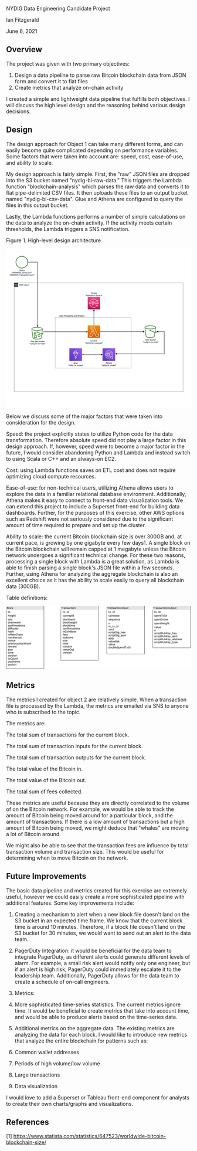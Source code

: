 NYDIG Data Engineering Candidate Project

Ian Fitzgerald

June 6, 2021

## Overview

The project was given with two primary objectives:

1. Design a data pipeline to parse raw Bitcoin blockchain data from JSON form and convert it to flat files
2. Create metrics that analyze on-chain activity

I created a simple and lightweight data pipeline that fulfills both objectives. I will discuss the high level design and the reasoning behind various design decisions.

## Design

The design approach for Object 1 can take many different forms, and can easily become quite complicated depending on performance variables. Some factors that were taken into account are: speed, cost, ease-of-use, and ability to scale.

My design approach is fairly simple. First, the &quot;raw&quot; JSON files are dropped into the S3 bucket named &quot;nydig-bi-raw-data.&quot; This triggers the Lambda function &quot;blockchain-analysis&quot; which parses the raw data and converts it to flat pipe-delimited CSV files. It then uploads these files to an output bucket named &quot;nydig-bi-csv-data&quot;. Glue and Athena are configured to query the files in this output bucket.

Lastly, the Lambda functions performs a number of simple calculations on the data to analyze the on-chain activity. If the activity meets certain thresholds, the Lambda triggers a SNS notification.

Figure 1. High-level design architecture

![high-level-architecture](/img/high-level-architecture.png)

Below we discuss some of the major factors that were taken into consideration for the design.

Speed: the project explicitly states to utilize Python code for the data transformation. Therefore absolute speed did not play a large factor in this design approach. If, however, speed were to become a major factor in the future, I would consider abandoning Python and Lambda and instead switch to using Scala or C++ and an always-on EC2.

Cost: using Lambda functions saves on ETL cost and does not require optimizing cloud compute resources.

Ease-of-use: for non-technical users, utilizing Athena allows users to explore the data in a familiar relational database environment. Additionally, Athena makes it easy to connect to front-end data visualization tools. We can extend this project to include a Superset front-end for building data dashboards. Further, for the purposes of this exercise, other AWS options such as Redshift were not seriously considered due to the significant amount of time required to prepare and set up the cluster.

Ability to scale: the current Bitcoin blockchain size is over 300GB and, at current pace, is growing by one gigabyte every few days1. A single block on the Bitcoin blockchain will remain capped at 1 megabyte unless the Bitcoin network undergoes a significant technical change. For these two reasons, processing a single block with Lambda is a great solution, as Lambda is able to finish parsing a single block&#39;s JSON file within a few seconds. Further, using Athena for analyzing the aggregate blockchain is also an excellent choice as it has the ability to scale easily to query all blockchain data (300GB).

Table definitions:

![table_definitions](/img/table-defs.png)

## Metrics

The metrics I created for object 2 are relatively simple. When a transaction file is processed by the Lambda, the metrics are emailed via SNS to anyone who is subscribed to the topic.

The metrics are:

The total sum of transactions for the current block.

The total sum of transaction inputs for the current block.

The total sum of transaction outputs for the current block.

The total value of the Bitcoin in.

The total value of the Bitcoin out.

The total sum of fees collected.

These metrics are useful because they are directly correlated to the volume of on the Bitcoin network. For example, we would be able to track the amount of Bitcoin being moved around for a particular block, and the amount of transactions. If there is a low amount of transactions but a high amount of Bitcoin being moved, we might deduce that &quot;whales&quot; are moving a lot of Bitcoin around.

We might also be able to see that the transaction fees are influence by total transaction volume and transaction size. This would be useful for determining when to move Bitcoin on the network.

## Future Improvements

The basic data pipeline and metrics created for this exercise are extremely useful, however we could easily create a more sophisticated pipeline with additional features. Some key improvements include:

1. Creating a mechanism to alert when a new block file doesn&#39;t land on the S3 bucket in an expected time frame. We know that the current block time is around 10 minutes. Therefore, if a block file doesn&#39;t land on the S3 bucket for 30 minutes, we would want to send out an alert to the data team.

1. PagerDuty Integration: it would be beneficial for the data team to integrate PagerDuty, as different alerts could generate different levels of alarm. For example, a small risk alert would notify only one engineer, but if an alert is high risk, PagerDuty could immediately escalate it to the leadership team. Additionally, PagerDuty allows for the data team to create a schedule of on-call engineers.

1. Metrics:

1. More sophisticated time-series statistics. The current metrics ignore time. It would be beneficial to create metrics that take into account time, and would be able to produce alerts based on the time-series data.
2. Additional metrics on the aggregate data. The existing metrics are analyzing the data for each block. I would like to introduce new metrics that analyze the entire blockchain for patterns such as:
  1. Common wallet addresses
  2. Periods of high volume/low volume
  3. Large transactions

1. Data visualization

I would love to add a Superset or Tableau front-end component for analysts to create their own charts/graphs and visualizations.

## References

[1] https://www.statista.com/statistics/647523/worldwide-bitcoin-blockchain-size/